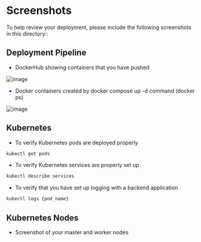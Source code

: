 # Screenshots

To help review your deployment, please include the following screenshots in this directory::

## Deployment Pipeline

- DockerHub showing containers that you have pushed

![image](https://user-images.githubusercontent.com/121487076/211200435-b85f0ca7-024c-438d-8d08-260de228b568.png)

- Docker containers created by docker compose up -d command (docker ps)

![image](https://user-images.githubusercontent.com/121487076/211200803-5cf2b532-91f7-4b32-81c4-1e63b69747b7.png)


## Kubernetes

- To verify Kubernetes pods are deployed properly

```bash
kubectl get pods
```

- To verify Kubernetes services are properly set up

```bash
kubectl describe services
```

- To verify that you have set up logging with a backend application

```bash
kubectl logs {pod_name}
```

## Kubernetes Nodes

- Screenshot of your master and worker nodes
